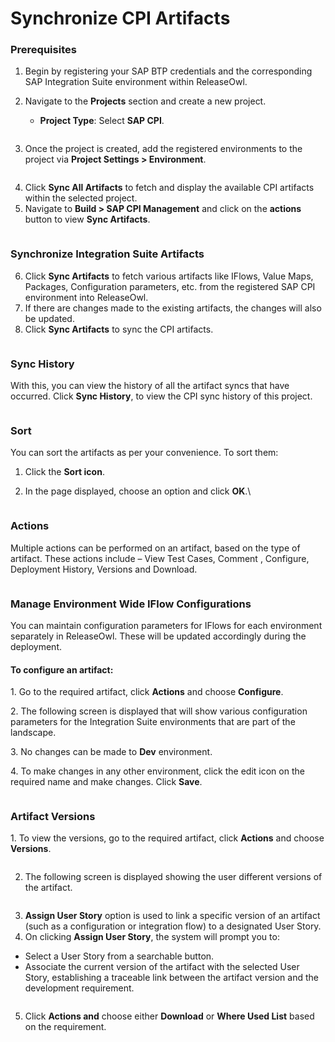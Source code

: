 # Synchronize CPI Artifacts

### **Prerequisites**

1. Begin by registering your SAP BTP credentials and the corresponding SAP Integration Suite environment within ReleaseOwl.
2.  Navigate to the **Projects** section and create a new project.

    * **Project Type**: Select **SAP CPI**.

    <figure><img src="../../../.gitbook/assets/image (1052).png" alt=""><figcaption></figcaption></figure>
3. Once the project is created, add the registered environments to the project via **Project Settings > Environment**.

<figure><img src="../../../.gitbook/assets/image (1053).png" alt=""><figcaption></figcaption></figure>

4. Click **Sync All Artifacts** to fetch and display the available CPI artifacts within the selected project.
5. Navigate to **Build > SAP CPI Management** and click on the **actions** button to view **Sync Artifacts**.

<figure><img src="../../../.gitbook/assets/image (1054).png" alt=""><figcaption></figcaption></figure>

### **Synchronize Integration Suite Artifacts**

6. Click **Sync  Artifacts** to fetch various artifacts like IFlows, Value Maps, Packages, Configuration parameters, etc. from the registered SAP CPI environment into ReleaseOwl.
7. If there are changes made to the existing artifacts, the changes will also be updated.
8. Click **Sync Artifacts** to sync the CPI artifacts.

<figure><img src="../../../.gitbook/assets/image (5) (1) (1) (1) (1) (1) (1) (1) (1) (1) (1) (1) (1) (1) (1) (1) (1) (1) (1) (1) (1).png" alt=""><figcaption></figcaption></figure>

### **Sync History**

With this, you can view the history of all the artifact syncs that have occurred. Click **Sync History**, to view the CPI sync history of this project.

<figure><img src="../../../.gitbook/assets/image (1055).png" alt=""><figcaption></figcaption></figure>

### **Sort**

You can sort the artifacts as per your convenience. To sort them:

1. Click the **Sort icon**.
2.  In the page displayed, choose an option and click **OK**.\


    <figure><img src="../../../.gitbook/assets/image (1056).png" alt=""><figcaption></figcaption></figure>

### **Actions**

Multiple actions can be performed on an artifact, based on the type of artifact. These actions include – View Test Cases, Comment , Configure, Deployment History, Versions and Download.

<figure><img src="../../../.gitbook/assets/image (6) (1) (1) (1) (1) (1) (1) (1) (1) (1) (1) (1) (1) (1) (1) (1) (1).png" alt=""><figcaption></figcaption></figure>

### **Manage Environment Wide IFlow Configurations**

You can maintain configuration parameters for IFlows for each environment separately in ReleaseOwl. These will be updated accordingly during the deployment.

#### **To configure an artifact:**

1\. Go to the required artifact, click **Actions** and choose **Configure**.

2\. The following screen is displayed that will show various configuration parameters for the Integration Suite environments that are part of the landscape.

3\. No changes can be made to **Dev** environment.

4\. To make changes in any other environment, click the edit icon on the required name and make changes. Click **Save**.

<figure><img src="../../../.gitbook/assets/image (1059).png" alt=""><figcaption></figcaption></figure>

### **Artifact Versions**

1\. To view the versions, go to the required artifact, click **Actions** and choose **Versions**.

<figure><img src="../../../.gitbook/assets/image (1060).png" alt=""><figcaption></figcaption></figure>

2. &#x20;The following screen is displayed showing the user different versions of the artifact.

<figure><img src="../../../.gitbook/assets/image (1061).png" alt=""><figcaption></figcaption></figure>

3. **Assign User Story** option is used to link a specific version of an artifact (such as a configuration or integration flow) to a designated User Story.
4. On clicking **Assign User Story**, the system will prompt you to:

* Select a User Story from a searchable button.&#x20;
* Associate the current version of the artifact with the selected User Story, establishing a traceable link between the artifact version and the development requirement.

<figure><img src="../../../.gitbook/assets/image (1062).png" alt=""><figcaption></figcaption></figure>



5. Click **Actions and** choose either **Download** or **Where Used List** based on the requirement.

<figure><img src="../../../.gitbook/assets/image (1063).png" alt=""><figcaption></figcaption></figure>
